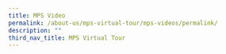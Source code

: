```yaml
---
title: MPS Video
permalink: /about-us/mps-virtual-tour/mps-videos/permalink/
description: ""
third_nav_title: MPS Virtual Tour
---
```

